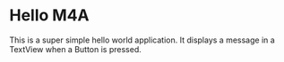 Hello M4A
=========

This is a super simple hello world application. It displays a
message in a TextView when a Button is pressed.
